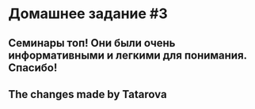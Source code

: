 # Домашнее задание #3

## Семинары топ! Они были очень информативными и легкими для понимания. Спасибо!

## The changes made by Tatarova
